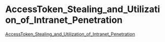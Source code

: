 # AccessToken_Stealing_and_Utilization_of_Intranet_Penetration
[AccessToken_Stealing_and_Utilization_of_Intranet_Penetration](https://aiwithcloud.com/2022/09/14/accesstoken_stealing_and_utilization_of_intranet_penetration/)